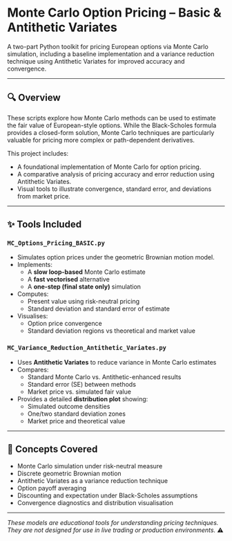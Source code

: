# Monte Carlo Option Pricing – Basic & Antithetic Variates

A two-part Python toolkit for pricing European options via Monte Carlo simulation, including a baseline implementation and a variance reduction technique using Antithetic Variates for improved accuracy and convergence.

---

## 🔍 Overview

These scripts explore how Monte Carlo methods can be used to estimate the fair value of European-style options. While the Black-Scholes formula provides a closed-form solution, Monte Carlo techniques are particularly valuable for pricing more complex or path-dependent derivatives.

This project includes:
- A foundational implementation of Monte Carlo for option pricing.
- A comparative analysis of pricing accuracy and error reduction using Antithetic Variates.
- Visual tools to illustrate convergence, standard error, and deviations from market price.

---

## ✨ Tools Included

### `MC_Options_Pricing_BASIC.py`
- Simulates option prices under the geometric Brownian motion model.
- Implements:
  - A **slow loop-based** Monte Carlo estimate
  - A **fast vectorised** alternative
  - A **one-step (final state only)** simulation
- Computes:
  - Present value using risk-neutral pricing
  - Standard deviation and standard error of estimate
- Visualises:
  - Option price convergence
  - Standard deviation regions vs theoretical and market value

### `MC_Variance_Reduction_Antithetic_Variates.py`
- Uses **Antithetic Variates** to reduce variance in Monte Carlo estimates
- Compares:
  - Standard Monte Carlo vs. Antithetic-enhanced results
  - Standard error (SE) between methods
  - Market price vs. simulated fair value
- Provides a detailed **distribution plot** showing:
  - Simulated outcome densities
  - One/two standard deviation zones
  - Market price and theoretical value

---

## 📘 Concepts Covered

- Monte Carlo simulation under risk-neutral measure  
- Discrete geometric Brownian motion  
- Antithetic Variates as a variance reduction technique  
- Option payoff averaging  
- Discounting and expectation under Black-Scholes assumptions  
- Convergence diagnostics and distribution visualisation  

---
*These models are educational tools for understanding pricing techniques. They are not designed for use in live trading or production environments.* ⚠️

